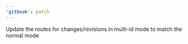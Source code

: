 ```yaml
---
'gitbook': patch
---
```


Update the routes for changes/revisions in multi-id mode to match the normal mode
